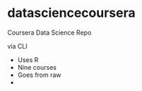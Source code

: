 datasciencecoursera
===================

Coursera Data Science Repo

via CLI

* Uses R
* Nine courses
* Goes from raw
* 
